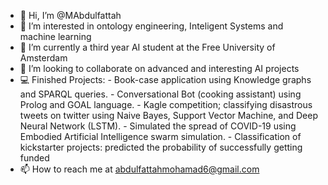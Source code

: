 - 👋 Hi, I’m @MAbdulfattah
- 👀 I’m interested in ontology engineering, Inteligent Systems and machine learning 
- 🌱 I’m currently a third year AI student at the Free University of Amsterdam 
- 💞️ I’m looking to collaborate on advanced and interesting AI projects 
- 💻 Finished Projects:
                      - Book-case application using Knowledge graphs and SPARQL queries.
                      - Conversational Bot (cooking assistant) using Prolog and GOAL language.
                      - Kagle competition; classifying disastrous tweets on twitter using Naive Bayes, Support Vector Machine, and Deep Neural Network (LSTM).
                      - Simulated the spread of COVID-19 using Embodied Artificial Intelligence swarm simulation.
                      - Classification of kickstarter projects: predicted the probability of successfully getting funded 
- 📫 How to reach me at abdulfattahmohamad6@gmail.com

<!---
MAbdulfattah/MAbdulfattah is a ✨ special ✨ repository because its `README.md` (this file) appears on your GitHub profile.
You can click the Preview link to take a look at your changes.
--->
